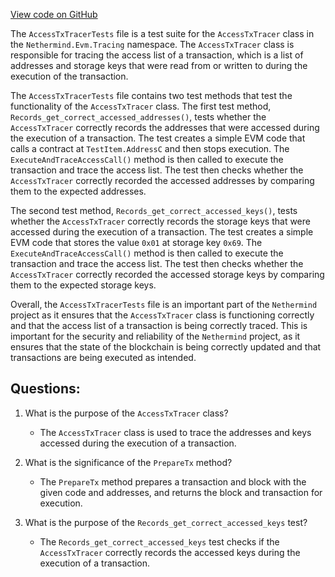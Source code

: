 [View code on GitHub](https://github.com/nethermindeth/nethermind/Nethermind.Evm.Test/Tracing/AccessTxTracerTests.cs)

The `AccessTxTracerTests` file is a test suite for the `AccessTxTracer` class in the `Nethermind.Evm.Tracing` namespace. The `AccessTxTracer` class is responsible for tracing the access list of a transaction, which is a list of addresses and storage keys that were read from or written to during the execution of the transaction. 

The `AccessTxTracerTests` file contains two test methods that test the functionality of the `AccessTxTracer` class. The first test method, `Records_get_correct_accessed_addresses()`, tests whether the `AccessTxTracer` correctly records the addresses that were accessed during the execution of a transaction. The test creates a simple EVM code that calls a contract at `TestItem.AddressC` and then stops execution. The `ExecuteAndTraceAccessCall()` method is then called to execute the transaction and trace the access list. The test then checks whether the `AccessTxTracer` correctly recorded the accessed addresses by comparing them to the expected addresses.

The second test method, `Records_get_correct_accessed_keys()`, tests whether the `AccessTxTracer` correctly records the storage keys that were accessed during the execution of a transaction. The test creates a simple EVM code that stores the value `0x01` at storage key `0x69`. The `ExecuteAndTraceAccessCall()` method is then called to execute the transaction and trace the access list. The test then checks whether the `AccessTxTracer` correctly recorded the accessed storage keys by comparing them to the expected storage keys.

Overall, the `AccessTxTracerTests` file is an important part of the `Nethermind` project as it ensures that the `AccessTxTracer` class is functioning correctly and that the access list of a transaction is being correctly traced. This is important for the security and reliability of the `Nethermind` project, as it ensures that the state of the blockchain is being correctly updated and that transactions are being executed as intended.
## Questions: 
 1. What is the purpose of the `AccessTxTracer` class?
    - The `AccessTxTracer` class is used to trace the addresses and keys accessed during the execution of a transaction.

2. What is the significance of the `PrepareTx` method?
    - The `PrepareTx` method prepares a transaction and block with the given code and addresses, and returns the block and transaction for execution.

3. What is the purpose of the `Records_get_correct_accessed_keys` test?
    - The `Records_get_correct_accessed_keys` test checks if the `AccessTxTracer` correctly records the accessed keys during the execution of a transaction.